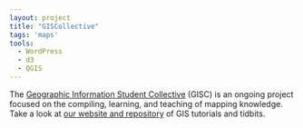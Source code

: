```yaml
---
layout: project
title: "GISCollective"
tags: 'maps'
tools:
  - WordPress
  - d3
  - QGIS
---
```


The [Geographic Information Student Collective](http://giscollective.org/about/) (GISC) is an ongoing project focused on the compiling, learning, and teaching of mapping knowledge. Take a look at [our website and repository](http://giscollective.org) of GIS tutorials and tidbits.